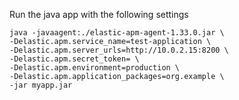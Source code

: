 Run the java app with the following settings
```
java -javaagent:./elastic-apm-agent-1.33.0.jar \
-Delastic.apm.service_name=test-application \
-Delastic.apm.server_urls=http://10.0.2.15:8200 \
-Delastic.apm.secret_token= \
-Delastic.apm.environment=production \
-Delastic.apm.application_packages=org.example \
-jar myapp.jar

```

